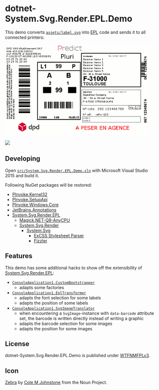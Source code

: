 # dotnet-System.Svg.Render.EPL.Demo

This demo converts [`assets/label.svg`](assets/label.svg) into [EPL](https://en.wikipedia.org/wiki/Eltron_Programming_Language) code and sends it to all connected printers:

![](assets/label.gif)

![](https://media.giphy.com/media/lA3qoZE4TKQhi/giphy.gif)

## Developing

Open [`src/System.Svg.Render.EPL.Demo.sln`](src/System.Svg.Render.EPL.Demo.sln) with Microsoft Visual Studio 2015 and build it.

Following NuGet packages will be restored:
- [PInvoke.Kernel32](https://www.nuget.org/packages/PInvoke.Kernel32)
- [PInvoke.SetupApi](https://www.nuget.org/packages/PInvoke.SetupApi)
- [PInvoke.Windows.Core](https://www.nuget.org/packages/PInvoke.Windows.Core)
- [JetBrains.Annotations](https://www.nuget.org/packages/JetBrains.Annotations)
- [System.Svg.Render.EPL](https://www.nuget.org/packages/System.Svg.Render.EPL/)
  - [Magick.NET-Q8-AnyCPU](https://www.nuget.org/packages/Magick.NET-Q8-AnyCPU)
  - [System.Svg.Render](https://www.nuget.org/packages/System.Svg.Render/)
    - [System.Svg](https://www.nuget.org/packages/System.Svg)
      - [ExCSS Stylesheet Parser](https://www.nuget.org/packages/ExCSS/2.0.5)
      - [Fizzler](https://www.nuget.org/packages/Fizzler)

## Features

This demo has some additional hacks to show off the extensibility of [System.Svg.Render.EPL](https://www.nuget.org/packages/System.Svg.Render.EPL/):

- [`ConsoleApplication1.CustomBootstrapper`](src/ConsoleApplication1/CustomBootstrapper.cs)
  - adapts some factories
- [`ConsoleApplication1.EplTransformer`](src/ConsoleApplication1/EplTransformer.cs)
  - adapts the font selection for some labels
  - adapts the position of some labels
- [`ConsoleApplication1.SvgImageTranslator`](src/ConsoleApplication1/SvgImageTranslator.cs)
  - when encountering a `SvgImage`-instance with `data-barcode` attribute set, the barcode is written directly instead of writing a graphic
  - adapts the barcode selection for some images
  - adapts the position for some images

## License

dotnet-System.Svg.Render.EPL.Demo is published under [WTFNMFPLv3](https://github.com/dittodhole/WTFNMFPLv3).

## Icon

[Zebra](https://thenounproject.com/term/zebra/201040/) by [Cole M Johnstone](https://thenounproject.com/colemjohnstone) from the Noun Project.
